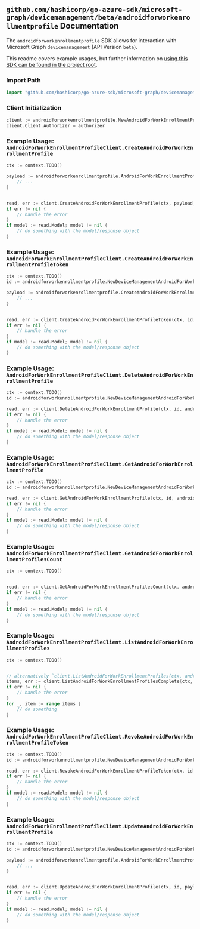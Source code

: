 
## `github.com/hashicorp/go-azure-sdk/microsoft-graph/devicemanagement/beta/androidforworkenrollmentprofile` Documentation

The `androidforworkenrollmentprofile` SDK allows for interaction with Microsoft Graph `devicemanagement` (API Version `beta`).

This readme covers example usages, but further information on [using this SDK can be found in the project root](https://github.com/hashicorp/go-azure-sdk/tree/main/docs).

### Import Path

```go
import "github.com/hashicorp/go-azure-sdk/microsoft-graph/devicemanagement/beta/androidforworkenrollmentprofile"
```


### Client Initialization

```go
client := androidforworkenrollmentprofile.NewAndroidForWorkEnrollmentProfileClientWithBaseURI("https://graph.microsoft.com")
client.Client.Authorizer = authorizer
```


### Example Usage: `AndroidForWorkEnrollmentProfileClient.CreateAndroidForWorkEnrollmentProfile`

```go
ctx := context.TODO()

payload := androidforworkenrollmentprofile.AndroidForWorkEnrollmentProfile{
	// ...
}


read, err := client.CreateAndroidForWorkEnrollmentProfile(ctx, payload, androidforworkenrollmentprofile.DefaultCreateAndroidForWorkEnrollmentProfileOperationOptions())
if err != nil {
	// handle the error
}
if model := read.Model; model != nil {
	// do something with the model/response object
}
```


### Example Usage: `AndroidForWorkEnrollmentProfileClient.CreateAndroidForWorkEnrollmentProfileToken`

```go
ctx := context.TODO()
id := androidforworkenrollmentprofile.NewDeviceManagementAndroidForWorkEnrollmentProfileID("androidForWorkEnrollmentProfileId")

payload := androidforworkenrollmentprofile.CreateAndroidForWorkEnrollmentProfileTokenRequest{
	// ...
}


read, err := client.CreateAndroidForWorkEnrollmentProfileToken(ctx, id, payload, androidforworkenrollmentprofile.DefaultCreateAndroidForWorkEnrollmentProfileTokenOperationOptions())
if err != nil {
	// handle the error
}
if model := read.Model; model != nil {
	// do something with the model/response object
}
```


### Example Usage: `AndroidForWorkEnrollmentProfileClient.DeleteAndroidForWorkEnrollmentProfile`

```go
ctx := context.TODO()
id := androidforworkenrollmentprofile.NewDeviceManagementAndroidForWorkEnrollmentProfileID("androidForWorkEnrollmentProfileId")

read, err := client.DeleteAndroidForWorkEnrollmentProfile(ctx, id, androidforworkenrollmentprofile.DefaultDeleteAndroidForWorkEnrollmentProfileOperationOptions())
if err != nil {
	// handle the error
}
if model := read.Model; model != nil {
	// do something with the model/response object
}
```


### Example Usage: `AndroidForWorkEnrollmentProfileClient.GetAndroidForWorkEnrollmentProfile`

```go
ctx := context.TODO()
id := androidforworkenrollmentprofile.NewDeviceManagementAndroidForWorkEnrollmentProfileID("androidForWorkEnrollmentProfileId")

read, err := client.GetAndroidForWorkEnrollmentProfile(ctx, id, androidforworkenrollmentprofile.DefaultGetAndroidForWorkEnrollmentProfileOperationOptions())
if err != nil {
	// handle the error
}
if model := read.Model; model != nil {
	// do something with the model/response object
}
```


### Example Usage: `AndroidForWorkEnrollmentProfileClient.GetAndroidForWorkEnrollmentProfilesCount`

```go
ctx := context.TODO()


read, err := client.GetAndroidForWorkEnrollmentProfilesCount(ctx, androidforworkenrollmentprofile.DefaultGetAndroidForWorkEnrollmentProfilesCountOperationOptions())
if err != nil {
	// handle the error
}
if model := read.Model; model != nil {
	// do something with the model/response object
}
```


### Example Usage: `AndroidForWorkEnrollmentProfileClient.ListAndroidForWorkEnrollmentProfiles`

```go
ctx := context.TODO()


// alternatively `client.ListAndroidForWorkEnrollmentProfiles(ctx, androidforworkenrollmentprofile.DefaultListAndroidForWorkEnrollmentProfilesOperationOptions())` can be used to do batched pagination
items, err := client.ListAndroidForWorkEnrollmentProfilesComplete(ctx, androidforworkenrollmentprofile.DefaultListAndroidForWorkEnrollmentProfilesOperationOptions())
if err != nil {
	// handle the error
}
for _, item := range items {
	// do something
}
```


### Example Usage: `AndroidForWorkEnrollmentProfileClient.RevokeAndroidForWorkEnrollmentProfileToken`

```go
ctx := context.TODO()
id := androidforworkenrollmentprofile.NewDeviceManagementAndroidForWorkEnrollmentProfileID("androidForWorkEnrollmentProfileId")

read, err := client.RevokeAndroidForWorkEnrollmentProfileToken(ctx, id, androidforworkenrollmentprofile.DefaultRevokeAndroidForWorkEnrollmentProfileTokenOperationOptions())
if err != nil {
	// handle the error
}
if model := read.Model; model != nil {
	// do something with the model/response object
}
```


### Example Usage: `AndroidForWorkEnrollmentProfileClient.UpdateAndroidForWorkEnrollmentProfile`

```go
ctx := context.TODO()
id := androidforworkenrollmentprofile.NewDeviceManagementAndroidForWorkEnrollmentProfileID("androidForWorkEnrollmentProfileId")

payload := androidforworkenrollmentprofile.AndroidForWorkEnrollmentProfile{
	// ...
}


read, err := client.UpdateAndroidForWorkEnrollmentProfile(ctx, id, payload, androidforworkenrollmentprofile.DefaultUpdateAndroidForWorkEnrollmentProfileOperationOptions())
if err != nil {
	// handle the error
}
if model := read.Model; model != nil {
	// do something with the model/response object
}
```
